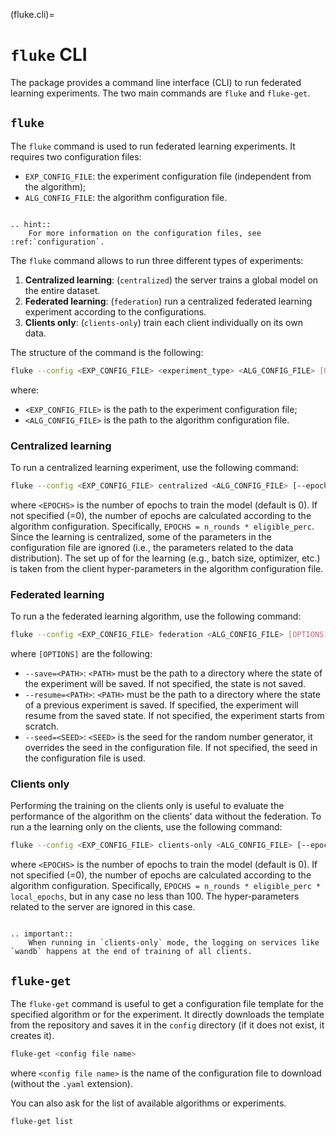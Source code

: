 (fluke.cli)=

# `fluke` CLI

The package provides a command line interface (CLI) to run federated learning experiments. 
The two main commands are `fluke` and `fluke-get`.

## `fluke`

The `fluke` command is used to run federated learning experiments. It requires two configuration files: 
- `EXP_CONFIG_FILE`: the experiment configuration file (independent from the algorithm);
- `ALG_CONFIG_FILE`: the algorithm configuration file.

```{eval-rst}

.. hint::
    For more information on the configuration files, see :ref:`configuration`.
```

The `fluke` command allows to run three different types of experiments:

1. **Centralized learning**: (`centralized`) the server trains a global model on the entire dataset.
2. **Federated learning**: (`federation`) run a centralized federated learning experiment according to the configurations.
3. **Clients only**: (`clients-only`) train each client individually on its own data.

The structure of the command is the following:

```bash
fluke --config <EXP_CONFIG_FILE> <experiment_type> <ALG_CONFIG_FILE> [OPTIONS]
```

where: 
- `<EXP_CONFIG_FILE>` is the path to the experiment configuration file;
- `<ALG_CONFIG_FILE>` is the path to the algorithm configuration file. 


### Centralized learning

To run a centralized learning experiment, use the following command:

```bash
fluke --config <EXP_CONFIG_FILE> centralized <ALG_CONFIG_FILE> [--epochs=<EPOCHS>]
```

where `<EPOCHS>` is the number of epochs to train the model (default is 0). If not specified (=0), the number of epochs are calculated according to the algorithm configuration. Specifically, `EPOCHS = n_rounds * eligible_perc`.
Since the learning is centralized, some of the parameters in the configuration file are ignored (i.e., the parameters related to the data distribution). The set up of for the learning (e.g., batch size, optimizer, etc.) is taken from the client hyper-parameters in the algorithm configuration file.

### Federated learning

To run a the federated learning algorithm, use the following command:

```bash
fluke --config <EXP_CONFIG_FILE> federation <ALG_CONFIG_FILE> [OPTIONS]
```

where `[OPTIONS]` are the following:
- `--save=<PATH>`: `<PATH>` must be the path to a directory where the state of the experiment will be saved. If not specified, the state is not saved.
- `--resume=<PATH>`: `<PATH>` must be the path to a directory where the state of a previous experiment is saved. If specified, the experiment will resume from the saved state. If not specified, the experiment starts from scratch.
- `--seed=<SEED>`: `<SEED>` is the seed for the random number generator, it overrides the seed in the configuration file. If not specified, the seed in the configuration file is used.

### Clients only

Performing the training on the clients only is useful to evaluate the performance of the algorithm on the clients' data without the federation.
To run a the learning only on the clients, use the following command:

```bash
fluke --config <EXP_CONFIG_FILE> clients-only <ALG_CONFIG_FILE> [--epochs=<EPOCHS>]
```

where `<EPOCHS>` is the number of epochs to train the model (default is 0). If not specified (=0), the number of epochs are calculated according to the algorithm configuration. Specifically, `EPOCHS = n_rounds * eligible_perc * local_epochs`, but in any case no less than 100.
The hyper-parameters related to the server are ignored in this case.

```{eval-rst}

.. important::
    When running in `clients-only` mode, the logging on services like `wandb` happens at the end of training of all clients.
```

## `fluke-get`

The `fluke-get` command is useful to get a configuration file template for the specified algorithm or for the experiment.
It directly downloads the template from the repository and saves it in the `config` directory (if it does not exist, it creates it).

```bash
fluke-get <config file name>
```

where `<config file name>` is the name of the configuration file to download (without the `.yaml` extension).

You can also ask for the list of available algorithms or experiments.

```bash
fluke-get list
```